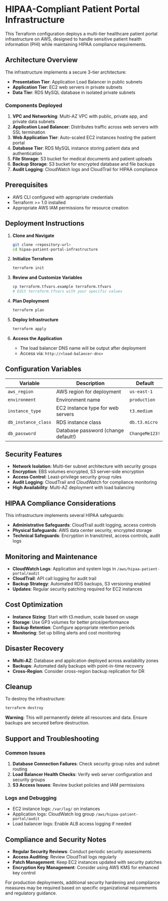 # HIPAA-Compliant Patient Portal Infrastructure

This Terraform configuration deploys a multi-tier healthcare patient portal infrastructure on AWS, designed to handle sensitive patient health information (PHI) while maintaining HIPAA compliance requirements.

## Architecture Overview

The infrastructure implements a secure 3-tier architecture:

- **Presentation Tier**: Application Load Balancer in public subnets
- **Application Tier**: EC2 web servers in private subnets
- **Data Tier**: RDS MySQL database in isolated private subnets

### Components Deployed

1. **VPC and Networking**: Multi-AZ VPC with public, private app, and private data subnets
2. **Application Load Balancer**: Distributes traffic across web servers with SSL termination
3. **Web Application Tier**: Auto-scaled EC2 instances hosting the patient portal
4. **Database Tier**: RDS MySQL instance storing patient data and authentication
5. **File Storage**: S3 bucket for medical documents and patient uploads
6. **Backup Storage**: S3 bucket for encrypted database and file backups
7. **Audit Logging**: CloudWatch logs and CloudTrail for HIPAA compliance

## Prerequisites

- AWS CLI configured with appropriate credentials
- Terraform >= 1.0 installed
- Appropriate AWS IAM permissions for resource creation

## Deployment Instructions

1. **Clone and Navigate**
   ```bash
   git clone <repository-url>
   cd hipaa-patient-portal-infrastructure
   ```

2. **Initialize Terraform**
   ```bash
   terraform init
   ```

3. **Review and Customize Variables**
   ```bash
   cp terraform.tfvars.example terraform.tfvars
   # Edit terraform.tfvars with your specific values
   ```

4. **Plan Deployment**
   ```bash
   terraform plan
   ```

5. **Deploy Infrastructure**
   ```bash
   terraform apply
   ```

6. **Access the Application**
   - The load balancer DNS name will be output after deployment
   - Access via: `http://<load-balancer-dns>`

## Configuration Variables

| Variable | Description | Default |
|----------|-------------|---------|
| `aws_region` | AWS region for deployment | `us-east-1` |
| `environment` | Environment name | `production` |
| `instance_type` | EC2 instance type for web servers | `t3.medium` |
| `db_instance_class` | RDS instance class | `db.t3.micro` |
| `db_password` | Database password (change default!) | `ChangeMe123!` |

## Security Features

- **Network Isolation**: Multi-tier subnet architecture with security groups
- **Encryption**: EBS volumes encrypted, S3 server-side encryption
- **Access Control**: Least-privilege security group rules
- **Audit Logging**: CloudTrail and CloudWatch for compliance monitoring
- **High Availability**: Multi-AZ deployment with load balancing

## HIPAA Compliance Considerations

This infrastructure implements several HIPAA safeguards:

- **Administrative Safeguards**: CloudTrail audit logging, access controls
- **Physical Safeguards**: AWS data center security, encrypted storage
- **Technical Safeguards**: Encryption in transit/rest, access controls, audit logs

## Monitoring and Maintenance

- **CloudWatch Logs**: Application and system logs in `/aws/hipaa-patient-portal/audit`
- **CloudTrail**: API call logging for audit trail
- **Backup Strategy**: Automated RDS backups, S3 versioning enabled
- **Updates**: Regular security patching required for EC2 instances

## Cost Optimization

- **Instance Sizing**: Start with t3.medium, scale based on usage
- **Storage**: Use GP3 volumes for better price/performance
- **Backup Retention**: Configure appropriate retention periods
- **Monitoring**: Set up billing alerts and cost monitoring

## Disaster Recovery

- **Multi-AZ**: Database and application deployed across availability zones
- **Backups**: Automated daily backups with point-in-time recovery
- **Cross-Region**: Consider cross-region backup replication for DR

## Cleanup

To destroy the infrastructure:

```bash
terraform destroy
```

**Warning**: This will permanently delete all resources and data. Ensure backups are secured before destruction.

## Support and Troubleshooting

### Common Issues

1. **Database Connection Failures**: Check security group rules and subnet routing
2. **Load Balancer Health Checks**: Verify web server configuration and security groups
3. **S3 Access Issues**: Review bucket policies and IAM permissions

### Logs and Debugging

- EC2 instance logs: `/var/log/` on instances
- Application logs: CloudWatch log group `/aws/hipaa-patient-portal/audit`
- Load balancer logs: Enable ALB access logging if needed

## Compliance and Security Notes

- **Regular Security Reviews**: Conduct periodic security assessments
- **Access Auditing**: Review CloudTrail logs regularly
- **Patch Management**: Keep EC2 instances updated with security patches
- **Encryption Key Management**: Consider using AWS KMS for enhanced key control

For production deployments, additional security hardening and compliance measures may be required based on specific organizational requirements and regulatory guidance.
